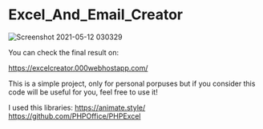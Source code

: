 # Excel_And_Email_Creator

![Screenshot 2021-05-12 030329](https://user-images.githubusercontent.com/51973980/117940410-a79ca480-b2ce-11eb-9108-4b25f2f0a45f.png)

You can check the final result on:

https://excelcreator.000webhostapp.com/

This is a simple project, only for personal porpuses but if you consider this code will be useful for you, feel free to use it!

I used this libraries: 
https://animate.style/
https://github.com/PHPOffice/PHPExcel

